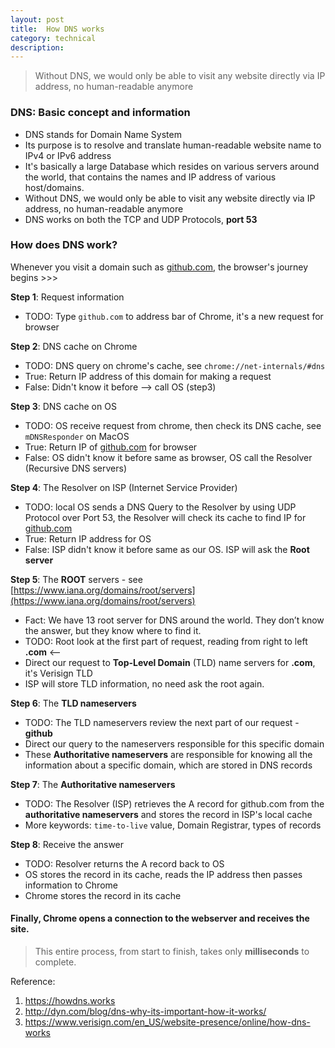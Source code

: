 ```yaml
---
layout: post
title:  How DNS works
category: technical
description: 
---
```

> Without DNS, we would only be able to visit any website directly via IP address, no human-readable anymore

### DNS: Basic concept and information

- DNS stands for Domain Name System
- Its purpose is to resolve and translate human-readable website name to IPv4 or IPv6 address
- It's basically a large Database which resides on various servers around the world, that contains the names and IP address of various host/domains.
- Without DNS, we would only be able to visit any website directly via IP address, no human-readable anymore
- DNS works on both the TCP and UDP Protocols, **port 53**

<!--description-->

### How does DNS work?

Whenever you visit a domain such as [github.com](https://github.com), the browser's journey begins >>>

**Step 1**: Request information
  - TODO: Type `github.com` to address bar of Chrome, it's a new request for browser 

**Step 2**: DNS cache on Chrome
  - TODO: DNS query on chrome's cache, see `chrome://net-internals/#dns`
  - True: Return IP address of this domain for making a request
  - False: Didn't know it before --> call OS (step3)

**Step 3**: DNS cache on OS
  - TODO: OS receive request from chrome, then check its DNS cache, see `mDNSResponder` on MacOS
  - True: Return IP of [github.com](https://github.com) for browser
  - False: OS didn't know it before same as browser, OS call the Resolver (Recursive DNS servers)

**Step 4**: The Resolver on ISP (Internet Service Provider)
  - TODO: local OS sends a DNS Query to the Resolver by using UDP Protocol over Port 53, the Resolver will check its cache to find IP for [github.com](https://github.com)
  - True: Return IP address for OS
  - False: ISP didn't know it before same as our OS. ISP will ask the **Root server**

**Step 5**: The **ROOT** servers - see [https://www.iana.org/domains/root/servers](https://www.iana.org/domains/root/servers)
  - Fact: We have 13 root server for DNS around the world. They don’t know the answer, but they know where to find it. 
  - TODO: Root look at the first part of request, reading from right to left **.com** <-- 
  - Direct our request to **Top-Level Domain** (TLD) name servers for **.com**, it's Verisign TLD 
  - ISP will store TLD information, no need ask the root again.

**Step 6**: The **TLD nameservers**
  - TODO: The TLD nameservers review the next part of our request - **github**
  - Direct our query to the nameservers responsible for this specific domain
  - These **Authoritative nameservers** are responsible for knowing all the information about a specific domain, which are stored in DNS records

**Step 7**: The **Authoritative nameservers** 
  - TODO: The Resolver (ISP) retrieves the A record for github.com from the **authoritative nameservers** and stores the record in ISP's local cache
  - More keywords: `time-to-live` value, Domain Registrar, types of records

**Step 8**: Receive the answer
  - TODO: Resolver returns the A record back to OS
  - OS stores the record in its cache, reads the IP address then passes information to Chrome
  - Chrome stores the record in its cache
 
#### Finally, Chrome opens a connection to the webserver and receives the site.

> This entire process, from start to finish, takes only **milliseconds** to complete.

Reference: 
1. https://howdns.works
2. http://dyn.com/blog/dns-why-its-important-how-it-works/
3. https://www.verisign.com/en_US/website-presence/online/how-dns-works